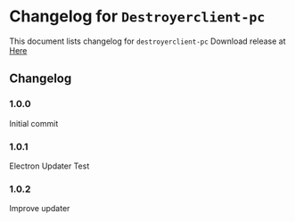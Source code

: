 # Changelog for ```Destroyerclient-pc```
This document lists changelog for ```destroyerclient-pc```
Download release at [Here](https://github.com/baejeongwan/destroyerclient-pc)
## Changelog
### 1.0.0
Initial commit
### 1.0.1
Electron Updater Test
### 1.0.2
Improve updater